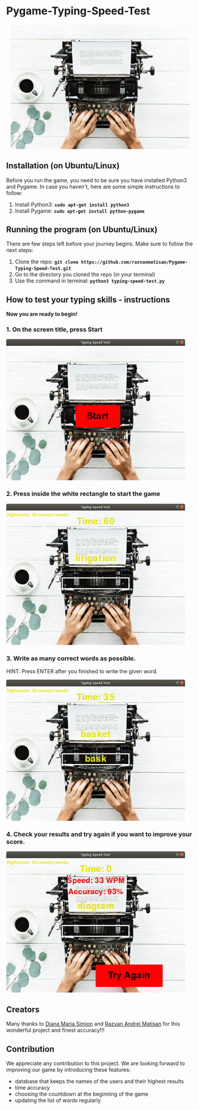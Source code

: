 # Pygame-Typing-Speed-Test
<p align="center">
<img src="background.jpeg" width="480">
</p>

## 

## Installation (on Ubuntu/Linux)

Before you run the game, you need to be sure you have installed Python3 and Pygame. In case you haven't, here are some simple instructions to follow: 

 1. Install Python3:  __`sudo apt-get install python3`__
 2. Install Pygame: __`sudo apt-get install python-pygame`__


## Running the program (on Ubuntu/Linux)

There are few steps left before your journey begins. Make sure to follow the next steps: 

 1. Clone the repo: __`git clone https://github.com/razvanmatisan/Pygame-Typing-Speed-Test.git`__
 2. Go to the directory you cloned the repo (in your terminal)
 3. Use the command in terminal: __`python3 typing-speed-test.py`__


## How to test your typing skills - instructions

__Now you are ready to begin!__ 


### 1. On the screen title, press Start


<p align="left">
<img src="Screenshots/START.png" width="480">
</p>


### 2. Press inside the white rectangle to start the game

<p align="left">
<img src="Screenshots/before_game.png" width="480">
</p>


### 3. Write as many correct words as possible.
   HINT: Press ENTER after you finished to write the given word.

<p align="left">
<img src="Screenshots/GAME_PLAY.png" width="480">
</p>


### 4. Check your results and try again if you want to improve your score.

<p align="left">
<img src="Screenshots/Final_game.png" width="480">
</p>


## Creators

Many thanks to [Diana Maria Simion](https://github.com/dianasimion) and [Razvan Andrei Matisan](https://github.com/razvanmatisan) for this wonderful project and finest accuracy!!!

## Contribution

We appreciate any contribution to this project. We are looking forward to improving our game by introducing these features:

+ database that keeps the names of the users and their highest results
+ time accuracy
+ choosing the countdown at the beginning of the game
+ updating the list of words regularly

